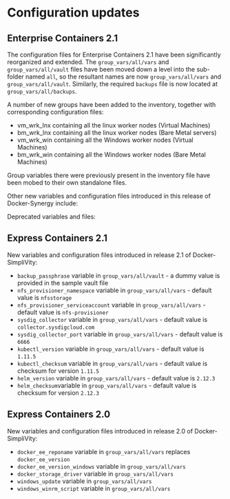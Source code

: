 # Configuration updates


## Enterprise Containers 2.1

The configuration files for Enterprise Containers 2.1 have been significantly reorganized and extended.
The `group_vars/all/vars` and `group_vars/all/vault` files have been moved 
down a level into the sub-folder named 
`all`, so the resultant names are now `group_vars/all/vars` and `group_vars/all/vault`. 
Similarly, the required `backups` file is now located at `group_vars/all/backups`.


A number of new groups have been added to the inventory, together with corresponding configuration files:

- vm_wrk_lnx containing all the linux worker nodes (Virtual Machines)	 
- bm_wrk_lnx containing all the linux worker nodes (Bare Metal servers)	 
- vm_wrk_win containing all the Windows worker nodes (Virtual Machines)	 
- bm_wrk_win containing all the Windows worker nodes (Bare Metal Machines)


Group variables there were previously present in the inventory file have been mobed to their own standalone
files.

Other new variables and configuration files introduced in this release of Docker-Synergy include:



Deprecated variables and files:





## Express Containers 2.1

New variables and configuration files introduced in release 2.1 of Docker-SimpliVity:

- `backup_passphrase` variable in `group_vars/all/vault` - a dummy value is provided in the sample vault file   
- `nfs_provisioner_namespace` variable in `group_vars/all/vars` - default value is `nfsstorage`
- `nfs_provisioner_serviceaccount` variable in `group_vars/all/vars` - default value is `nfs-provisioner`
- `sysdig_collector` variable in `group_vars/all/vars` - default value is `collector.sysdigcloud.com`
- `sysdig_collector_port` variable in `group_vars/all/vars` - default value is `6666`
- `kubectl_version` variable in `group_vars/all/vars` - default value is `1.11.5`
- `kubectl_checksum` variable in `group_vars/all/vars` - default value is checksum for version `1.11.5`
- `helm_version` variable in `group_vars/all/vars` - default value is `2.12.3`
- `helm_checksum`variable in `group_vars/all/vars` - default value is checksum for version `2.12.3`

## Express Containers 2.0

New variables and configuration files introduced in release 2.0 of Docker-SimpliVity:

-   `docker_ee_reponame` variable in `group_vars/all/vars` replaces `docker_ee_version` 
-   `docker_ee_version_windows` variable in `group_vars/all/vars` 
-   `docker_storage_driver` variable in `group_vars/all/vars` 
-   `windows_update` variable in `group_vars/all/vars` 
-   `windows_winrm_script` variable in `group_vars/all/vars` 

